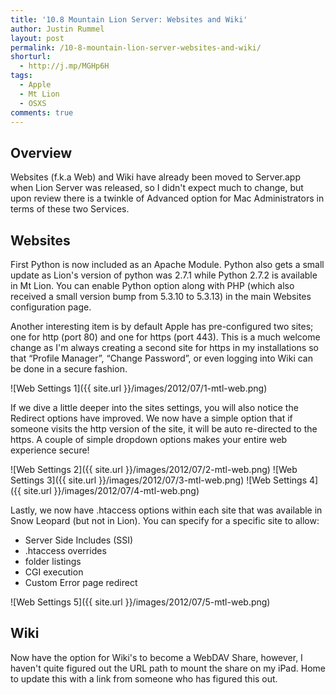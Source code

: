 ```yaml
---
title: '10.8 Mountain Lion Server: Websites and Wiki'
author: Justin Rummel
layout: post
permalink: /10-8-mountain-lion-server-websites-and-wiki/
shorturl:
  - http://j.mp/MGHp6H
tags: 
  - Apple
  - Mt Lion
  - OSXS
comments: true
---
```

Overview
--------
Websites (f.k.a Web) and Wiki have already been moved to Server.app when Lion Server was released, so I didn't expect much to change, but upon review there is a twinkle of Advanced option for Mac Administrators in terms of these two Services.

Websites
--------
First Python is now included as an Apache Module. Python also gets a small update as Lion's version of python was 2.7.1 while Python 2.7.2 is available in Mt Lion. You can enable Python option along with PHP (which also received a small version bump from 5.3.10 to 5.3.13) in the main Websites configuration page.

Another interesting item is by default Apple has pre-configured two sites; one for http (port 80) and one for https (port 443). This is a much welcome change as I'm always creating a second site for https in my installations so that “Profile Manager”, “Change Password”, or even logging into Wiki can be done in a secure fashion.

![Web Settings 1]({{ site.url }}/images/2012/07/1-mtl-web.png)

If we dive a little deeper into the sites settings, you will also notice the Redirect options have improved. We now have a simple option that if someone visits the http version of the site, it will be auto re-directed to the https. A couple of simple dropdown options makes your entire web experience secure!

![Web Settings 2]({{ site.url }}/images/2012/07/2-mtl-web.png)
![Web Settings 3]({{ site.url }}/images/2012/07/3-mtl-web.png)
![Web Settings 4]({{ site.url }}/images/2012/07/4-mtl-web.png)

Lastly, we now have .htaccess options within each site that was available in Snow Leopard (but not in Lion). You can specify for a specific site to allow:

*   Server Side Includes (SSI)
*   .htaccess overrides
*   folder listings
*   CGI execution
*   Custom Error page redirect

![Web Settings 5]({{ site.url }}/images/2012/07/5-mtl-web.png)

Wiki
----
Now have the option for Wiki's to become a WebDAV Share, however, I haven't quite figured out the URL path to mount the share on my iPad. Home to update this with a link from someone who has figured this out.